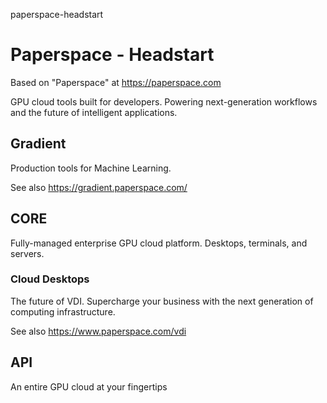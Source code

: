 paperspace-headstart
# Paperspace - Headstart

Based on "Paperspace" at https://paperspace.com

GPU cloud tools built for developers. Powering next-generation workflows and the future of intelligent applications.

## Gradient
Production tools for Machine Learning.

See also https://gradient.paperspace.com/

## CORE
Fully-managed enterprise GPU cloud platform. Desktops, terminals, and servers.

### Cloud Desktops
The future of VDI. Supercharge your business with the next generation of computing infrastructure.

See also https://www.paperspace.com/vdi

## API
An entire GPU cloud at your fingertips
